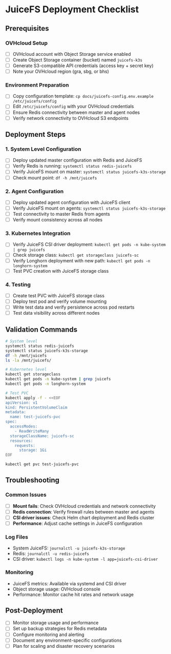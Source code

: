 # JuiceFS Deployment Checklist

## Prerequisites

### OVHcloud Setup
- [ ] OVHcloud account with Object Storage service enabled
- [ ] Create Object Storage container (bucket) named `juicefs-k3s`
- [ ] Generate S3-compatible API credentials (access key + secret key)
- [ ] Note your OVHcloud region (gra, sbg, or bhs)

### Environment Preparation
- [ ] Copy configuration template: `cp docs/juicefs-config.env.example /etc/juicefs/config`
- [ ] Edit `/etc/juicefs/config` with your OVHcloud credentials
- [ ] Ensure Redis connectivity between master and agent nodes
- [ ] Verify network connectivity to OVHcloud S3 endpoints

## Deployment Steps

### 1. System Level Configuration
- [ ] Deploy updated master configuration with Redis and JuiceFS
- [ ] Verify Redis is running: `systemctl status redis-juicefs`
- [ ] Verify JuiceFS mount on master: `systemctl status juicefs-k3s-storage`
- [ ] Check mount point: `df -h /mnt/juicefs`

### 2. Agent Configuration  
- [ ] Deploy updated agent configuration with JuiceFS client
- [ ] Verify JuiceFS mount on agents: `systemctl status juicefs-k3s-storage`
- [ ] Test connectivity to master Redis from agents
- [ ] Verify mount consistency across all nodes

### 3. Kubernetes Integration
- [ ] Verify JuiceFS CSI driver deployment: `kubectl get pods -n kube-system | grep juicefs`
- [ ] Check storage class: `kubectl get storageclass juicefs-sc`
- [ ] Verify Longhorn deployment with new path: `kubectl get pods -n longhorn-system`
- [ ] Test PVC creation with JuiceFS storage class

### 4. Testing
- [ ] Create test PVC with JuiceFS storage class
- [ ] Deploy test pod and verify volume mounting
- [ ] Write test data and verify persistence across pod restarts
- [ ] Test data visibility across different nodes

## Validation Commands

```bash
# System level
systemctl status redis-juicefs
systemctl status juicefs-k3s-storage
df -h /mnt/juicefs
ls -la /mnt/juicefs/

# Kubernetes level  
kubectl get storageclass
kubectl get pods -n kube-system | grep juicefs
kubectl get pods -n longhorn-system

# Test PVC
kubectl apply -f - <<EOF
apiVersion: v1
kind: PersistentVolumeClaim
metadata:
  name: test-juicefs-pvc
spec:
  accessModes:
    - ReadWriteMany
  storageClassName: juicefs-sc
  resources:
    requests:
      storage: 1Gi
EOF

kubectl get pvc test-juicefs-pvc
```

## Troubleshooting

### Common Issues
- [ ] **Mount fails**: Check OVHcloud credentials and network connectivity
- [ ] **Redis connection**: Verify firewall rules between master and agents  
- [ ] **CSI driver issues**: Check Helm chart deployment and Redis cluster
- [ ] **Performance**: Adjust cache settings in JuiceFS configuration

### Log Files
- System JuiceFS: `journalctl -u juicefs-k3s-storage`
- Redis: `journalctl -u redis-juicefs`
- CSI driver: `kubectl logs -n kube-system -l app=juicefs-csi-driver`

### Monitoring
- JuiceFS metrics: Available via systemd and CSI driver
- Object storage usage: OVHcloud console
- Performance: Monitor cache hit rates and network usage

## Post-Deployment

- [ ] Monitor storage usage and performance
- [ ] Set up backup strategies for Redis metadata
- [ ] Configure monitoring and alerting
- [ ] Document any environment-specific configurations
- [ ] Plan for scaling and disaster recovery scenarios